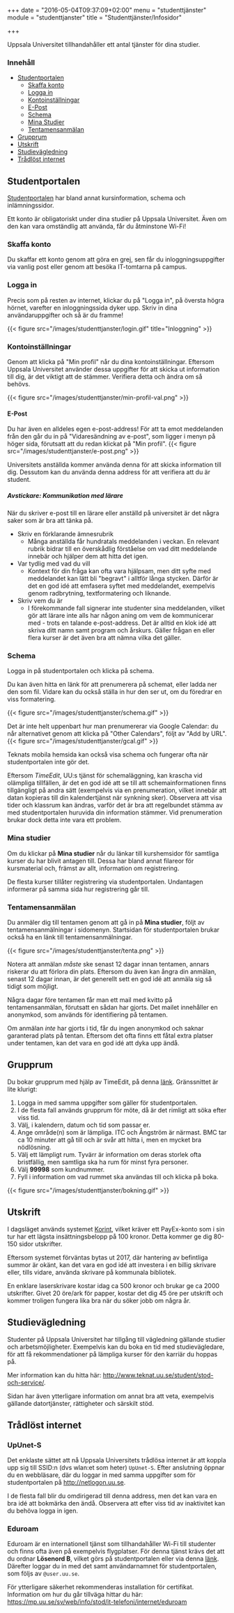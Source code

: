 +++
date = "2016-05-04T09:37:09+02:00"
menu = "studenttjänster"
module = "studenttjanster"
title = "Studenttjänster/Infosidor"

+++

Uppsala Universitet tillhandahåller ett antal tjänster för dina studier.

### Innehåll

- [Studentportalen](#studentportalen)
    - [Skaffa konto](#skaffa-konto)
    - [Logga in](#logga-in)
    - [Kontoinställningar](#kontoinställningar)
    - [E-Post](#e-post)
    - [Schema](#schema)
    - [Mina Studier](#mina-studier)
    - [Tentamensanmälan](#tentamensanmälan)
- [Grupprum](#grupprum)
- [Utskrift](#utskrift)
- [Studievägledning](#studievägledning)
- [Trådlöst internet](#trådlöst-internet)




## Studentportalen
[Studentportalen](https://studentportalen.uu.se) har bland annat
kursinformation, schema och inlämningssidor.

Ett konto är obligatoriskt under dina studier på Uppsala Universitet.
Även om den kan vara omständlig att använda, får du åtminstone Wi-Fi!


### Skaffa konto
Du skaffar ett konto genom att göra en grej, sen får du inloggningsuppgifter
via vanlig post eller genom att besöka IT-tomtarna på campus.

### Logga in
Precis som på resten av internet, klickar du på "Logga in", på översta högra
hörnet, varefter en inloggningssida dyker upp. Skriv in dina användaruppgifter
och så är du framme!

{{< figure src="/images/studenttjanster/login.gif" title="Inloggning" >}}


### Kontoinställningar
Genom att klicka på "Min profil" når du dina kontoinställningar.
Eftersom Uppsala Universitet använder dessa uppgifter för att skicka ut information
till dig, är det viktigt att de stämmer. Verifiera detta och ändra om så
behövs.

{{< figure src="/images/studenttjanster/min-profil-val.png" >}}

#### E-Post
Du har även en alldeles egen e-post-address! För att ta emot meddelanden från
den går du in på "Vidaresändning av e-post", som ligger i menyn på höger sida,
förutsatt att du redan klickat på "Min profil".
{{< figure src="/images/studenttjanster/e-post.png" >}}

Universitets anställda kommer använda denna för att skicka information till
dig. Dessutom kan du använda denna address för att verifiera att du är student.

##### Avstickare: Kommunikation med lärare
När du skriver e-post till en lärare eller anställd på universitet är det några
saker som är bra att tänka på.

- Skriv en förklarande ämnesrubrik
    + Många anställda får hundratals meddelanden i veckan. En relevant rubrik
      bidrar till en överskådlig förståelse om vad ditt meddelande innebär och
      hjälper dem att hitta det igen.
- Var tydlig med vad du vill
    + Kontext för din fråga kan ofta vara hjälpsam, men ditt syfte med
      meddelandet kan lätt bli "begravt" i alltför långa stycken. Därför är det
      en god idé att emfasera syftet med meddelandet, exempelvis genom
      radbrytning, textformatering och liknande.
- Skriv vem du är
    + I förekommande fall signerar inte studenter sina meddelanden, vilket gör
      att lärare inte alls har någon aning om vem de kommunicerar med - trots
      en talande e-post-address. Det är alltid en klok idé att skriva ditt
      namn samt program och årskurs. Gäller frågan en eller flera kurser är det
      även bra att nämna vilka det gäller.



### Schema
Logga in på studentportalen och klicka på schema.

Du kan även hitta en länk för att prenumerera på schemat, eller ladda ner den
som fil. Vidare kan du också ställa in hur den ser ut, om du föredrar en viss
formatering.

{{< figure src="/images/studenttjanster/schema.gif" >}}

Det är inte helt uppenbart hur man prenumererar via Google Calendar: du når
alternativet genom att klicka på "Other Calendars", följt av "Add by URL".
{{< figure src="/images/studenttjanster/gcal.gif" >}}

Teknats mobila hemsida kan också visa schema och fungerar ofta när
studentportalen inte gör det.

Eftersom *TimeEdit*, UU:s tjänst för schemaläggning, kan krascha vid olämpliga
tillfällen, är det en god idé att se till att schemainformationen finns
tillgängligt på andra sätt (exempelvis via en prenumeration, vilket innebär att
datan kopieras till din kalendertjänst när synkning sker).
Observera att visa tider och klassrum kan ändras, varför det är bra att
regelbundet stämma av med studentportalen huruvida din information stämmer.
Vid prenumeration brukar dock detta inte vara ett problem.


### Mina studier
Om du klickar på **Mina studier** når du länkar till kurshemsidor för samtliga
kurser du har blivit antagen till. Dessa har bland annat filareor för
kursmaterial och, främst av allt, information om registrering.

De flesta kurser tillåter registrering via studentportalen. Undantagen
informerar på samma sida hur registrering går till.


### Tentamensanmälan
Du anmäler dig till tentamen genom att gå in på **Mina studier**, följt av
tentamensanmälningar i sidomenyn. Startsidan för studentportalen brukar också
ha en länk till tentamensanmälningar.

{{< figure src="/images/studenttjanster/tenta.png" >}}

Notera att anmälan *måste* ske senast 12 dagar innan tentamen, annars riskerar
du att förlora din plats. Eftersom du även kan ångra din anmälan, senast 12
dagar innan, är det generellt sett en god idé att anmäla sig så tidigt som
möjligt.

Några dagar före tentamen får man ett mail med kvitto på tentamensanmälan,
förutsatt en sådan har gjorts. Det mailet innehåller en anonymkod, som används
för identifiering på tentamen.

Om anmälan *inte* har gjorts i tid, får du ingen anonymkod och saknar
garanterad plats på tentan. Eftersom det ofta finns ett fåtal extra platser
under tentamen, kan det vara en god idé att dyka upp ändå.


## Grupprum
Du bokar grupprum med hjälp av TimeEdit, på denna [länk](https://se.timeedit.net/web/uu/db1/wr_student/).
Gränssnittet är lite klurigt:

1. Logga in med samma uppgifter som gäller för studentportalen.
2. I de flesta fall används grupprum för möte, då är det rimligt att söka efter
   viss tid.
3. Välj, i kalendern, datum och tid som passar er.
4. Ange område(n) som är lämpliga. ITC och Ångström är närmast. BMC tar ca 10
   minuter att gå till och är svår att hitta i, men en mycket bra nödlösning.
5. Välj ett lämpligt rum. Tyvärr är information om deras storlek ofta
   bristfällig, men samtliga ska ha rum för minst fyra personer.
6. Välj **99998** som kundnummer.
7. Fyll i information om vad rummet ska användas till och klicka på boka.

{{< figure src="/images/studenttjanster/bokning.gif" >}}


## Utskrift
I dagsläget används systemet [Korint](http://www.korint.uu.se/), vilket kräver ett PayEx-konto som i sin
tur har ett lägsta insättningsbelopp på 100 kronor. Detta kommer ge dig 80-150
sidor utskrifter.

Eftersom systemet förväntas bytas ut 2017, där hantering av
befintliga summor är okänt, kan det vara en god idé att investera i en
billig skrivare eller, tills vidare, använda skrivare på kommunala bibliotek.

En enklare laserskrivare kostar idag ca 500 kronor och brukar ge ca 2000
utskrifter. Givet 20 öre/ark för papper, kostar det dig 45 öre per utskrift och
kommer troligen fungera lika bra när du söker jobb om några år.




## Studievägledning
Studenter på Uppsala Universitet har tillgång till vägledning gällande studier
och arbetsmöjligheter. Exempelvis kan du boka en tid med studievägledare, för
att få rekommendationer på lämpliga kurser för den karriär du hoppas på.

Mer information kan du hitta här:
http://www.teknat.uu.se/student/stod-och-service/.

Sidan har även ytterligare information om annat bra att veta, exempelvis
gällande datortjänster, rättigheter och särskilt stöd.


## Trådlöst internet
### UpUnet-S
Det enklaste sättet att nå Uppsala Universitets trådlösa internet är att
koppla upp sig till SSID:n (dvs wlan:et som heter) `UpUnet-S`.
Efter anslutning öppnar du en webbläsare, där du loggar in med samma uppgifter
som för studentportalen på http://netlogon.uu.se.

I de flesta fall blir du omdirigerad till denna address, men det kan vara en
bra idé att bokmärka den ändå. Observera att efter viss tid av inaktivitet kan
du behöva logga in igen.


### Eduroam
Eduroam är en internationell tjänst som tillhandahåller Wi-Fi till studenter
och finns ofta även på exempelvis flygplatser.
För denna tjänst krävs det att du ordnar **Lösenord B**, vilket görs på
studentportalen eller via denna [länk](https://akka-anv.uu.se/authsrvpublik/).
Därefter loggar du in med det samt användarnamnet för studentportalen, som följs av
`@user.uu.se`.

För ytterligare säkerhet rekommenderas installation för certifikat. Information
om hur du går tillväga hittar du här:
https://mp.uu.se/sv/web/info/stod/it-telefoni/internet/eduroam


